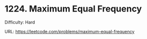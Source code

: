 # 1224. Maximum Equal Frequency

Difficulty: Hard

URL: https://leetcode.com/problems/maximum-equal-frequency

